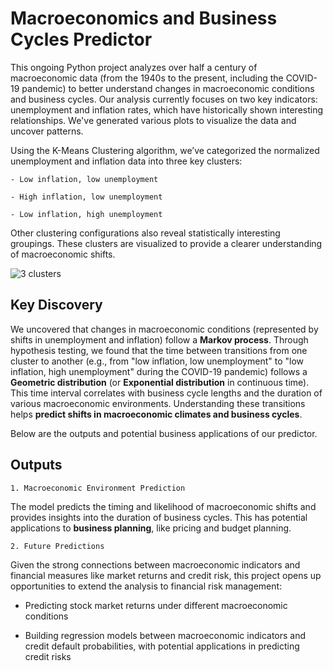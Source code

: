 # Macroeconomics and Business Cycles Predictor 

This ongoing Python project analyzes over half a century of macroeconomic data (from the 1940s to the present, including the COVID-19 pandemic) to better understand changes in macroeconomic conditions and business cycles. Our analysis currently focuses on two key indicators: unemployment and inflation rates, which have historically shown interesting relationships. We've generated various plots to visualize the data and uncover patterns.

Using the K-Means Clustering algorithm, we’ve categorized the normalized unemployment and inflation data into three key clusters:

    - Low inflation, low unemployment
    
    - High inflation, low unemployment
    
    - Low inflation, high unemployment
    
Other clustering configurations also reveal statistically interesting groupings. These clusters are visualized to provide a clearer understanding of macroeconomic shifts.

![3 clusters](https://github.com/elainechowqz/Macroeconomics-and-Markets/blob/master/macro_and_stocks/3_clusters.png)

## Key Discovery

We uncovered that changes in macroeconomic conditions (represented by shifts in unemployment and inflation) follow a **Markov process**. Through hypothesis testing, we found that the time between transitions from one cluster to another (e.g., from "low inflation, low unemployment" to "low inflation, high unemployment" during the COVID-19 pandemic) follows a **Geometric distribution** (or **Exponential distribution** in continuous time). This time interval correlates with business cycle lengths and the duration of various macroeconomic environments.
Understanding these transitions helps **predict shifts in macroeconomic climates and business cycles**.

Below are the outputs and potential business applications of our predictor. 

## Outputs

    1. Macroeconomic Environment Prediction
The model predicts the timing and likelihood of macroeconomic shifts and provides insights into the duration of business cycles. This has potential applications to **business planning**, like pricing and budget planning. 

    2. Future Predictions
Given the strong connections between macroeconomic indicators and financial measures like market returns and credit risk, this project opens up opportunities to extend the analysis to financial risk management:

- Predicting stock market returns under different macroeconomic conditions

- Building regression models between macroeconomic indicators and credit default probabilities, with potential applications in predicting credit risks







